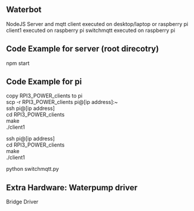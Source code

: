 ## Waterbot

NodeJS Server and mqtt client executed on desktop/laptop or raspberry pi 
client1 executed on raspberry pi
switchmqtt executed on raspberry pi
## Code Example for server (root direcotry)

npm start

## Code Example for pi
copy RPI3_POWER_clients to pi <br />
scp -r RPI3_POWER_clients pi@[ip address]:~ <br />
ssh pi@[ip address] <br />
cd RPI3_POWER_clients <br />
make <br />
./client1


ssh pi@[ip address] <br />
cd RPI3_POWER_clients <br />
make <br />
./client1

python switchmqtt.py

## Extra Hardware: Waterpump driver
Bridge Driver